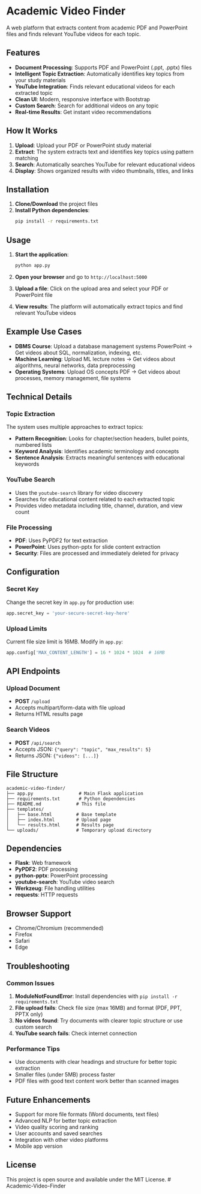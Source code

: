 # Academic Video Finder

A web platform that extracts content from academic PDF and PowerPoint files and finds relevant YouTube videos for each topic.

## Features

- **Document Processing**: Supports PDF and PowerPoint (.ppt, .pptx) files
- **Intelligent Topic Extraction**: Automatically identifies key topics from your study materials
- **YouTube Integration**: Finds relevant educational videos for each extracted topic
- **Clean UI**: Modern, responsive interface with Bootstrap
- **Custom Search**: Search for additional videos on any topic
- **Real-time Results**: Get instant video recommendations

## How It Works

1. **Upload**: Upload your PDF or PowerPoint study material
2. **Extract**: The system extracts text and identifies key topics using pattern matching
3. **Search**: Automatically searches YouTube for relevant educational videos
4. **Display**: Shows organized results with video thumbnails, titles, and links

## Installation

1. **Clone/Download** the project files
2. **Install Python dependencies**:
   ```bash
   pip install -r requirements.txt
   ```

## Usage

1. **Start the application**:
   ```bash
   python app.py
   ```

2. **Open your browser** and go to `http://localhost:5000`

3. **Upload a file**: Click on the upload area and select your PDF or PowerPoint file

4. **View results**: The platform will automatically extract topics and find relevant YouTube videos

## Example Use Cases

- **DBMS Course**: Upload a database management systems PowerPoint → Get videos about SQL, normalization, indexing, etc.
- **Machine Learning**: Upload ML lecture notes → Get videos about algorithms, neural networks, data preprocessing
- **Operating Systems**: Upload OS concepts PDF → Get videos about processes, memory management, file systems

## Technical Details

### Topic Extraction
The system uses multiple approaches to extract topics:
- **Pattern Recognition**: Looks for chapter/section headers, bullet points, numbered lists
- **Keyword Analysis**: Identifies academic terminology and concepts
- **Sentence Analysis**: Extracts meaningful sentences with educational keywords

### YouTube Search
- Uses the `youtube-search` library for video discovery
- Searches for educational content related to each extracted topic
- Provides video metadata including title, channel, duration, and view count

### File Processing
- **PDF**: Uses PyPDF2 for text extraction
- **PowerPoint**: Uses python-pptx for slide content extraction
- **Security**: Files are processed and immediately deleted for privacy

## Configuration

### Secret Key
Change the secret key in `app.py` for production use:
```python
app.secret_key = 'your-secure-secret-key-here'
```

### Upload Limits
Current file size limit is 16MB. Modify in `app.py`:
```python
app.config['MAX_CONTENT_LENGTH'] = 16 * 1024 * 1024  # 16MB
```

## API Endpoints

### Upload Document
- **POST** `/upload`
- Accepts multipart/form-data with file upload
- Returns HTML results page

### Search Videos
- **POST** `/api/search`
- Accepts JSON: `{"query": "topic", "max_results": 5}`
- Returns JSON: `{"videos": [...]}`

## File Structure

```
academic-video-finder/
├── app.py                 # Main Flask application
├── requirements.txt       # Python dependencies
├── README.md             # This file
├── templates/
│   ├── base.html         # Base template
│   ├── index.html        # Upload page
│   └── results.html      # Results page
└── uploads/              # Temporary upload directory
```

## Dependencies

- **Flask**: Web framework
- **PyPDF2**: PDF processing
- **python-pptx**: PowerPoint processing
- **youtube-search**: YouTube video search
- **Werkzeug**: File handling utilities
- **requests**: HTTP requests

## Browser Support

- Chrome/Chromium (recommended)
- Firefox
- Safari
- Edge

## Troubleshooting

### Common Issues

1. **ModuleNotFoundError**: Install dependencies with `pip install -r requirements.txt`
2. **File upload fails**: Check file size (max 16MB) and format (PDF, PPT, PPTX only)
3. **No videos found**: Try documents with clearer topic structure or use custom search
4. **YouTube search fails**: Check internet connection

### Performance Tips

- Use documents with clear headings and structure for better topic extraction
- Smaller files (under 5MB) process faster
- PDF files with good text content work better than scanned images

## Future Enhancements

- Support for more file formats (Word documents, text files)
- Advanced NLP for better topic extraction
- Video quality scoring and ranking
- User accounts and saved searches
- Integration with other video platforms
- Mobile app version

## License

This project is open source and available under the MIT License.
#   A c a d e m i c - V i d e o - F i n d e r 
 
 
